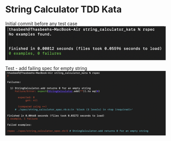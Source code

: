 # String Calculator TDD Kata

Initial commit before any test case
![Before any test](images/No_test.png)

Test - add failing spec for empty string
![Empty string test failed](images/test1_fail.png)
